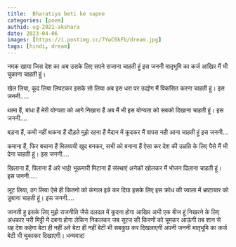 ```yaml
---
title:  Bharatiya beti ke sapne
categories: [poem]
authid: ug-2021-akshara
date: 2023-04-06
images: [https://i.postimg.cc/7YwC6kFb/dream.jpg]
tags: [hindi, dream]
---
```


नमक खाया जिस देश का अब उसके लिए सपने सजाना चाहती हूं
इस जननी मातृभूमि का कर्ज 
आखिर मैं भी चुकाना चाहती हूं।

खेल लिया, कूद लिया
लिपटकर इसके सो लिया
अब इस धरा पर उद्योग 
मैं विकसित करना चाहती हूं।
इस जननी.....

थामा हैं, बांधा हैं
मेरी योग्यता को आगे निखारा हैं
अब मैं भी इस योग्यता को सबको दिखाना चाहती हूं।
इस जननी....
 
बड़ना हैं, कभी नहीं थकना हैं
दौड़ते मुझे रहना हैं
मैदान में कूदकर मैं 
वापस नही आना चाहती हूं
इस जननी... 

कमाना हैं, फिर बचाना हैं
मितव्ययी खुद बनकर, सभी को बनाना हैं
ऐसा कर देश की उन्नति के लिए
पैसे मैं भी देना चाहती हूं।
इस जननी....

खिलाना हैं, पिलाना हैं
अरे भाई! भूकमारी मिटाना हैं
संस्थाएं अनेकों खोलकर 
मैं भोजन दिलाना चाहती हूं।
इस जननी.....

लूट लिया, ठग लिया
ऐसे ही कितनो को कंगाल इन्ने कर दिया
इसके लिए इस क्रोध की ज्वाला में
भ्रष्टाचार को डुबाना चाहती हूं।
इस जननी....

जानती हु इसके लिए 
मुझे राजनीति जैसे दलदल में कूदना होगा
आखिर अभी एक बीज हूं
निखरने के लिए अंधकार भरी मिट्टी में दबना होगा
लेकिन निकलकर जब सूरज की किरणों को चूमकर आऊंगी
तब शान से यह देश कहेगा 
बेटा ही नहीं अरे बेटा ही नहीं 
बेटी भी सबकुछ कर दिखलाएगी
अपनी जननी मातृभूमि का कर्ज बेटी भी चुकाकर दिखाएगी।
धन्यवाद!